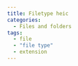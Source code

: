 ```yaml
---
title: Filetype heic
categories:
  - Files and folders
tags:
  - file
  - "file type"
  - extension
---
```

